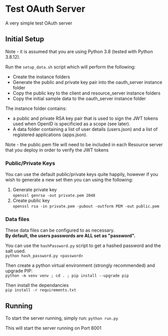 # Test OAuth Server

A very simple test OAuth server

## Initial Setup

Note - it is assumed that you are using Python 3.8 (tested with Python 3.8.12).

Run the `setup_data.sh` script which will perform the following:
- Create the instance folders
- Generate the public and private key pair into the oauth_server instance folder
- Copy the public key to the client and resource_server instance folders
- Copy the initial sample data to the oauth_server instance folder

The instance folder contains:
- a public and private RSA key pair that is used to sign the JWT tokens used when OpenID is specificied as a scope (see later).
- A data folder containing a list of user details (users.json) and a list of registered applications (apps.json).

Note - the public.pem file will need to be included in each Resource server that you deploy in order to verify the JWT tokens

### Public/Private Keys
You can use the default public/private keys quite happily, however if you wish to generate a new set then you can using the following:<br>
1. Generate private key<br>
`openssl genrsa -out private.pem 2048`
2. Create public key<br>
`openssl rsa -in private.pem -pubout -outform PEM -out public.pem`


### Data files
These data files can be configured to as necessary.<br>
**By default, the users passwords are ALL set as "password".**

You can use the `hashPassword.py` script to get a hashed password and the salt used.<br>
`python hash_password.py <password>`

Then create a python virtual environment (strongly recommended) and upgrade PIP:<br>
`python -m venv venv ; cd . ; pip install --upgrade pip`

Then install the dependancies<br>
`pip install -r requirements.txt`

## Running
To start the server running, simply run:
`python run.py`

This will start the server running on Port 8001


